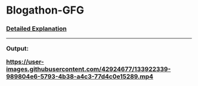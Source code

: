 # Blogathon-GFG
<h3><a href="https://www.geeksforgeeks.org/shared-viewmodel-in-android/#">Detailed Explanation</a>
<hr>
Output:
  

https://user-images.githubusercontent.com/42924677/133922339-989804e6-5793-4b38-a4c3-77d4c0e15289.mp4

